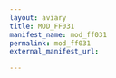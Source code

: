 ```yaml
---
layout: aviary
title: MOD_FF031
manifest_name: mod_ff031
permalink: mod_ff031
external_manifest_url: 

---
```

<!-- Add an essay or interpretive material below this line,
using HTML or markdown.  Do not modify this file above this line -->
